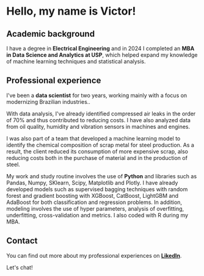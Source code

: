 # Hello, my name is Victor!

## Academic background

I have a degree in **Electrical Engineering** and in 2024 I completed an **MBA in Data Science and Analytics at USP**, which helped expand my knowledge of machine learning techniques and statistical analysis.

## Professional experience

I've been a **data scientist** for two years, working mainly with a focus on modernizing Brazilian industries..

With data analysis, I've already identified compressed air leaks in the order of 70% and thus contributed to reducing costs. I have also analyzed data from oil quality, humidity and vibration sensors in machines and engines.

I was also part of a team that developed a machine learning model to identify the chemical composition of scrap metal for steel production. As a result, the client reduced its consumption of more expensive scrap, also reducing costs both in the purchase of material and in the production of steel.

My work and study routine involves the use of **Python** and libraries such as Pandas, Numpy, SKlearn, Scipy, Matplotlib and Plotly.
I have already developed models such as supervised bagging techniques with random forest and gradient boosting with XGBoost, CatBoost, LightGBM and AdaBoost for both classification and regression problems.
In addition, modeling involves the use of hyper parameters, analysis of overfitting, underfitting, cross-validation and metrics.
I also coded with R during my MBA.

## Contact

You can find out more about my professional experiences on **[LikedIn](https://www.linkedin.com/in/victorpecine/?locale=en_US)**.

Let's chat!
